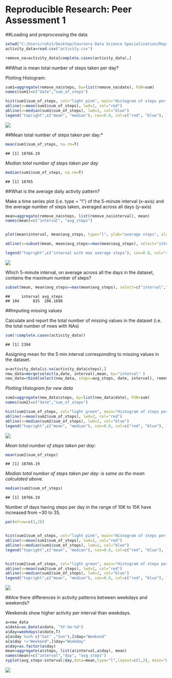 

# Reproducible Research: Peer Assessment 1





##Loading and preprocessing the data

```r
setwd("C:/Users/rohit/Desktop/Coursera Data Science Specialization/Reproducible Research")
activity_data=read.csv("activity.csv")

remove_na=activity_data[complete.cases(activity_data),]
```


##What is mean total number of steps taken per day?


Plotting Histogram:

```r
sum1=aggregate(remove_na$steps, by=list(remove_na$date), FUN=sum)
names(sum1)=c("date","sum_of_steps")

hist(sum1$sum_of_steps, col="light pink", main="Histogram of steps per day", xlab="steps/day", ylab="frequency of days")
abline(v=mean(sum1$sum_of_steps), lwd=2, col="red")
abline(v=median(sum1$sum_of_steps), lwd=2, col="blue")
legend("topright",c("mean", "median"), cex=0.8, col=c("red", "blue"), lwd=c(2,2), bty="n")
```

![](./PA1_template_files/figure-html/unnamed-chunk-3-1.png) 


##Mean total number of steps taken per day:*

```r
mean(sum1$sum_of_steps, na.rm=T)
```

```
## [1] 10766.19
```

*Median total number of steps taken per day*

```r
median(sum1$sum_of_steps, na.rm=T)
```

```
## [1] 10765
```


##What is the average daily activity pattern?

Make a time series plot (i.e. type = "l") of the 5-minute interval (x-axis) and the average number of steps taken, averaged across all days (y-axis)


```r
mean=aggregate(remove_na$steps, list(remove_na$interval), mean)
names(mean)=c("interval", "avg_steps")


plot(mean$interval, mean$avg_steps, type="l", ylab="average steps", xlab="5 min interval", main="Average steps per interval")

abline(v=subset(mean, mean$avg_steps==max(mean$avg_steps), select="interval"), col="red", lwd=2)

legend("topright",c("interval with max average steps"), cex=0.8, col="red", lwd=c(2,2), bty="n")
```

![](./PA1_template_files/figure-html/unnamed-chunk-6-1.png) 

Which 5-minute interval, on average across all the days in the dataset, contains the maximum number of steps?

```r
subset(mean, mean$avg_steps==max(mean$avg_steps), select=c("interval","avg_steps"))
```

```
##     interval avg_steps
## 104      835  206.1698
```


##Imputing missing values

Calculate and report the total number of missing values in the dataset (i.e. the total number of rows with NAs)

```r
sum(!complete.cases(activity_data))
```

```
## [1] 2304
```


Assigning mean for the 5 min interval corresponding to missing values in the dataset. 

```r
a=activity_data[is.na(activity_data$steps),]
new_data=merge(select(a,date, interval),mean, by="interval" )
new_data=rbind(select(new_data, steps=avg_steps, date, interval), remove_na)
```

*Plotting Histogram for new data*

```r
sum2=aggregate(new_data$steps, by=list(new_data$date), FUN=sum)
names(sum2)=c("date","sum_of_steps")

hist(sum2$sum_of_steps, col="light green", main="Histogram of steps per day", xlab="steps/day", ylab="frequency of days")
abline(v=mean(sum2$sum_of_steps), lwd=2, col="red")
abline(v=median(sum2$sum_of_steps), lwd=2, col="blue")
legend("topright",c("mean", "median"), cex=0.8, col=c("red", "blue"), lwd=c(2,2), bty="n")
```

![](./PA1_template_files/figure-html/unnamed-chunk-10-1.png) 


*Mean total number of steps taken per day:*

```r
mean(sum2$sum_of_steps)
```

```
## [1] 10766.19
```

*Median total number of steps taken per day: is same as the mean calculated above.*

```r
median(sum2$sum_of_steps)
```

```
## [1] 10766.19
```


Number of days having steps per day in the range of 10K to 15K have increased from ~30 to 35.


```r
par(mfrow=c(1,2))


hist(sum1$sum_of_steps, col="light pink", main="Histogram of steps per day - Old", xlab="steps/day", ylab="frequency of days", ylim=c(0,35))
abline(v=mean(sum1$sum_of_steps), lwd=2, col="red")
abline(v=median(sum1$sum_of_steps), lwd=2, col="blue")
legend("topright",c("mean", "median"), cex=0.8, col=c("red", "blue"), lwd=c(2,2), bty="n")


hist(sum2$sum_of_steps, col="light green", main="Histogram of steps per day - New", xlab="steps/day", ylab="frequency of days")
abline(v=mean(sum2$sum_of_steps), lwd=2, col="red")
abline(v=median(sum2$sum_of_steps), lwd=2, col="blue")
legend("topright",c("mean", "median"), cex=0.8, col=c("red", "blue"), lwd=c(2,2), bty="n")
```

![](./PA1_template_files/figure-html/unnamed-chunk-13-1.png) 

##Are there differences in activity patterns between weekdays and weekends?

Weekends show higher activity per interval than weekdays.




```r
a=new_data
a$date=as.Date(a$date, "%Y-%m-%d")
a$day=weekdays(a$date,T)
a[a$day %in% c("Sat" ,"Sun"),]$day="Weekend"
a[a$day !="Weekend",]$day="Weekday"
a$day=as.factor(a$day)
mean=aggregate(a$steps, list(a$interval,a$day), mean)
names(mean)=c("interval","day", "avg_steps")
xyplot(avg_steps~interval|day,data=mean,type="l",layout=c(1,2), main="Weekend vs. Weekday avg steps per interval")
```

![](./PA1_template_files/figure-html/unnamed-chunk-14-1.png) 
